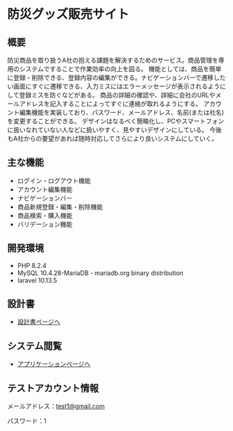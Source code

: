 # 防災グッズ販売サイト

## 概要
防災商品を取り扱うA社の抱える課題を解決するためのサービス。商品管理を専用のシステムですることで作業効率の向上を図る。
機能としては、商品を簡単に登録・削除できる、登録内容の編集ができる。ナビゲーションバーで遷移したい画面にすぐに遷移できる、入力ミスにはエラーメッセージが表示されるようにして登録ミスを防ぐなどがある。
商品の詳細の確認や、詳細に会社のURLやメールアドレスを記入することによってすぐに連絡が取れるようにする。
アカウント編集機能を実装しており、パスワード、メールアドレス、名前(または社名)を変更することができる。
デザインはなるべく簡略化し、PCやスマートフォンに扱いなれていない人などに扱いやすく、見やすいデザインにしている。
今後もA社からの要望があれば随時対応してさらにより良いシステムにしていく。

## 主な機能
- ログイン・ログアウト機能
- アカウント編集機能
- ナビゲーションバー
- 商品新規登録・編集・削除機能
- 商品検索・購入機能
- バリデーション機能

## 開発環境
- PHP 8.2.4
- MySQL 10.4.28-MariaDB - mariadb.org binary distribution
- laravel 10.13.5

## 設計書
- [設計書ページへ](https://drive.google.com/drive/folders/1kLjBwKnaRKpf6OFK7oEcQJkmyhAbtGUZ)

## システム閲覧
- [アプリケーションページへ](https://techis-test-product-1e821d3f4ef9.herokuapp.com/login)

## テストアカウント情報

メールアドレス：test1@gmail.com

パスワード：1